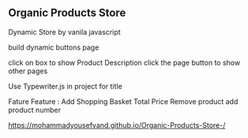 <h2>Organic Products Store</h2>

Dynamic Store by vanila javascript 

build dynamic buttons page

click on box to show Product Description 
click the page button to show other pages

Use Typewriter.js in project for title

Fature Feature : 
  Add Shopping Basket 
  Total Price
  Remove product
  add product number
  
  https://mohammadyousefvand.github.io/Organic-Products-Store-/
